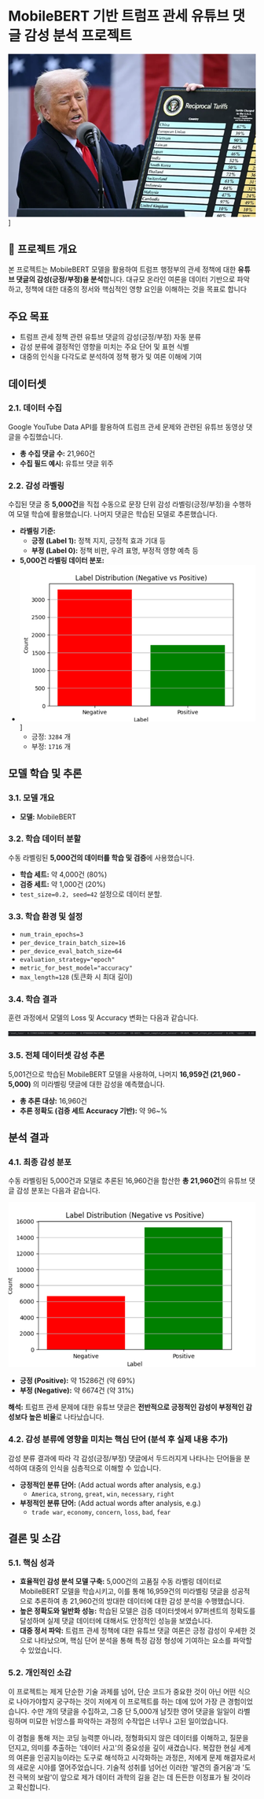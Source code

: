 # MobileBERT 기반 트럼프 관세 유튜브 댓글 감성 분석 프로젝트
![개요](./trumpzz.png)]
## 🚀 프로젝트 개요

본 프로젝트는 MobileBERT 모델을 활용하여 트럼프 행정부의 관세 정책에 대한 **유튜브 댓글의 감성(긍정/부정)을 분석**합니다. 대규모 온라인 여론을 데이터 기반으로 파악하고, 정책에 대한 대중의 정서와 핵심적인 영향 요인을 이해하는 것을 목표로 합니다

## 주요 목표

* 트럼프 관세 정책 관련 유튜브 댓글의 감성(긍정/부정) 자동 분류
* 감성 분류에 결정적인 영향을 미치는 주요 단어 및 표현 식별
* 대중의 인식을 다각도로 분석하여 정책 평가 및 여론 이해에 기여


## 데이터셋

### 2.1. 데이터 수집

Google YouTube Data API를 활용하여 트럼프 관세 문제와 관련된 유튜브 동영상 댓글을 수집했습니다.

* **총 수집 댓글 수:** 21,960건 
* **수집 필드 예시:** 유튜브 댓글 위주
### 2.2. 감성 라벨링

수집된 댓글 중 **5,000건**을 직접 수동으로 문장 단위 감성 라벨링(긍정/부정)을 수행하여 모델 학습에 활용했습니다. 나머지 댓글은 학습된 모델로 추론했습니다.

* **라벨링 기준:**
    * **긍정 (Label 1):** 정책 지지, 긍정적 효과 기대 등
    * **부정 (Label 0):** 정책 비판, 우려 표명, 부정적 영향 예측 등
* **5,000건 라벨링 데이터 분포:**
* ![개요](5000.png)]
    * 긍정: `3284` 개
    * 부정: `1716` 개

## 모델 학습 및 추론

### 3.1. 모델 개요

* **모델:** MobileBERT


### 3.2. 학습 데이터 분할

수동 라벨링된 **5,000건의 데이터를 학습 및 검증**에 사용했습니다.

* **학습 세트:** 약 4,000건 (80%)
* **검증 세트:** 약 1,000건 (20%)
* `test_size=0.2, seed=42` 설정으로 데이터 분할.

### 3.3. 학습 환경 및 설정

* `num_train_epochs=3`
* `per_device_train_batch_size=16`
* `per_device_eval_batch_size=64`
* `evaluation_strategy="epoch"`
* `metric_for_best_model="accuracy"`
* `max_length=128` (토큰화 시 최대 길이)

### 3.4. 학습 결과

훈련 과정에서 모델의 Loss 및 Accuracy 변화는 다음과 같습니다.

![Label Distribution](1.png)

### 3.5. 전체 데이터셋 감성 추론

5,001건으로 학습된 MobileBERT 모델을 사용하여, 나머지 **16,959건 (21,960 - 5,000)** 의 미라벨링 댓글에 대한 감성을 예측했습니다.

* **총 추론 대상:** 16,960건
* **추론 정확도 (검증 세트 Accuracy 기반):** 약 96~%

## 분석 결과

### 4.1. 최종 감성 분포

수동 라벨링된 5,000건과 모델로 추론된 16,960건을 합산한 **총 21,960건**의 유튜브 댓글 감성 분포는 다음과 같습니다.

![Label Distribution](전체데이터.png)

* **긍정 (Positive):** 약 15286건 (약 69%)
* **부정 (Negative):** 약 6674건 (약 31%)

**해석:** 트럼프 관세 문제에 대한 유튜브 댓글은 **전반적으로 긍정적인 감성이 부정적인 감성보다 높은 비율**로 나타났습니다.

### 4.2. 감성 분류에 영향을 미치는 핵심 단어 (분석 후 실제 내용 추가)

감성 분류 결과에 따라 각 감성(긍정/부정) 댓글에서 두드러지게 나타나는 단어들을 분석하여 대중의 인식을 심층적으로 이해할 수 있습니다.

* **긍정적인 분류 단어:** (Add actual words after analysis, e.g.)
    * `America`, `strong`, `great`, `win`, `necessary`, `right`
* **부정적인 분류 단어:** (Add actual words after analysis, e.g.)
    * `trade war`, `economy`, `concern`, `loss`, `bad`, `fear`

## 결론 및 소감

### 5.1. 핵심 성과

* **효율적인 감성 분석 모델 구축:** 5,000건의 고품질 수동 라벨링 데이터로 MobileBERT 모델을 학습시키고, 이를 통해 16,959건의 미라벨링 댓글을 성공적으로 추론하여 총 21,960건의 방대한 데이터에 대한 감성 분석을 수행했습니다.
* **높은 정확도와 일반화 성능:** 학습된 모델은 검증 데이터셋에서 97퍼센트의 정확도를 달성하며 실제 댓글 데이터에 대해서도 안정적인 성능을 보였습니다.
* **대중 정서 파악:** 트럼프 관세 정책에 대한 유튜브 댓글 여론은 긍정 감성이 우세한 것으로 나타났으며, 핵심 단어 분석을 통해 특정 감정 형성에 기여하는 요소를 파악할 수 있었습니다.

### 5.2. 개인적인 소감

이 프로젝트는 제게 단순한 기술 과제를 넘어, 단순 코드가 중요한 것이 아닌 어떤 식으로 나아가야할지 궁구하는 것이 저에게 이 프로젝트를 하는 데에 있어 가장 큰 경험이었습니다. 수만 개의 댓글을 수집하고, 그중 단 5,000개 남짓한 영어 댓글을 일일이 라벨링하며 미묘한 뉘앙스를 파악하는 과정의 수작업은 너무나 고된 일이었습니다.

이 경험을 통해 저는 코딩 능력뿐 아니라, 정형화되지 않은 데이터를 이해하고, 질문을 던지고, 의미를 추출하는 '데이터 사고'의 중요성을 깊이 새겼습니다. 복잡한 현실 세계의 여론을 인공지능이라는 도구로 해석하고 시각화하는 과정은, 저에게 문제 해결자로서의 새로운 시야를 열어주었습니다. 기술적 성취를 넘어선 이러한 '발견의 즐거움'과 '도전 극복의 보람'이 앞으로 제가 데이터 과학의 길을 걷는 데 든든한 이정표가 될 것이라고 확신합니다.



